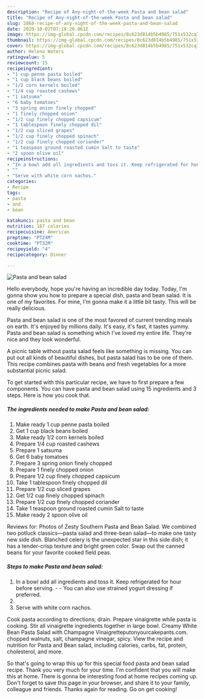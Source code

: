 ```yaml
---
description: "Recipe of Any-night-of-the-week Pasta and bean salad"
title: "Recipe of Any-night-of-the-week Pasta and bean salad"
slug: 2868-recipe-of-any-night-of-the-week-pasta-and-bean-salad
date: 2020-10-02T07:18:20.861Z
image: https://img-global.cpcdn.com/recipes/8c623d814b5b4985/751x532cq70/pasta-and-bean-salad-recipe-main-photo.jpg
thumbnail: https://img-global.cpcdn.com/recipes/8c623d814b5b4985/751x532cq70/pasta-and-bean-salad-recipe-main-photo.jpg
cover: https://img-global.cpcdn.com/recipes/8c623d814b5b4985/751x532cq70/pasta-and-bean-salad-recipe-main-photo.jpg
author: Helena Waters
ratingvalue: 5
reviewcount: 15
recipeingredient:
- "1 cup penne pasta boiled"
- "1 cup black beans boiled"
- "1/2 corn kernels boiled"
- "1/4 cup roasted cashews"
- "1 satsuma"
- "6 baby tomatoes"
- "3 spring onion finely chopped"
- "1 finely chopped onion"
- "1/2 cup finely chopped capsicum"
- "1 tablespoon finely chopped dil"
- "1/2 cup sliced grapes"
- "1/2 cup finely chopped spinach"
- "1/2 cup finely chopped coriander"
- "1 teaspoon ground roasted cumin Salt to taste"
- "2 spoon olive oil"
recipeinstructions:
- "In a bowl add all ingredients and toss it. Keep refrigerated for hour before serving.   You can also use strained yogurt dressing if preferred."
- ""
- "Serve with white corn nachos."
categories:
- Recipe
tags:
- pasta
- and
- bean

katakunci: pasta and bean 
nutrition: 167 calories
recipecuisine: American
preptime: "PT24M"
cooktime: "PT32M"
recipeyield: "4"
recipecategory: Dinner

---
```



![Pasta and bean salad](https://img-global.cpcdn.com/recipes/8c623d814b5b4985/751x532cq70/pasta-and-bean-salad-recipe-main-photo.jpg)

Hello everybody, hope you're having an incredible day today. Today, I'm gonna show you how to prepare a special dish, pasta and bean salad. It is one of my favorites. For mine, I'm gonna make it a little bit tasty. This will be really delicious.

Pasta and bean salad is one of the most favored of current trending meals on earth. It's enjoyed by millions daily. It's easy, it's fast, it tastes yummy. Pasta and bean salad is something which I've loved my entire life. They're nice and they look wonderful.

A picnic table without pasta salad feels like something is missing. You can put out all kinds of beautiful dishes, but pasta salad has to be one of them. This recipe combines pasta with beans and fresh vegetables for a more substantial picnic salad.


To get started with this particular recipe, we have to first prepare a few components. You can have pasta and bean salad using 15 ingredients and 3 steps. Here is how you cook that.

<!--inarticleads1-->

##### The ingredients needed to make Pasta and bean salad:

1. Make ready 1 cup penne pasta boiled
1. Get 1 cup black beans boiled
1. Make ready 1/2 corn kernels boiled
1. Prepare 1/4 cup roasted cashews
1. Prepare 1 satsuma
1. Get 6 baby tomatoes
1. Prepare 3 spring onion finely chopped
1. Prepare 1 finely chopped onion
1. Prepare 1/2 cup finely chopped capsicum
1. Take 1 tablespoon finely chopped dil
1. Prepare 1/2 cup sliced grapes
1. Get 1/2 cup finely chopped spinach
1. Prepare 1/2 cup finely chopped coriander
1. Take 1 teaspoon ground roasted cumin Salt to taste
1. Make ready 2 spoon olive oil


Reviews for: Photos of Zesty Southern Pasta and Bean Salad. We combined two potluck classics—pasta salad and three-bean salad—to make one tasty new side dish. Blanched celery is the unexpected star in this side dish; it has a tender-crisp texture and bright green color. Swap out the canned beans for your favorite cooked field peas. 

<!--inarticleads2-->

##### Steps to make Pasta and bean salad:

1. In a bowl add all ingredients and toss it. Keep refrigerated for hour before serving.  -  - You can also use strained yogurt dressing if preferred.
1. 
1. Serve with white corn nachos.


Cook pasta according to directions; drain. Prepare vinaigrette while pasta is cooking. Stir all vinaigrette ingredients together in large bowl. Creamy White Bean Pasta Salad with Champagne Vinaigretteputonyourcakepants.com. chopped walnuts, salt, champagne vinegar, spicy. View the recipe and nutrition for Pasta and Bean salad, including calories, carbs, fat, protein, cholesterol, and more. 

So that's going to wrap this up for this special food pasta and bean salad recipe. Thank you very much for your time. I'm confident that you will make this at home. There is gonna be interesting food at home recipes coming up. Don't forget to save this page in your browser, and share it to your family, colleague and friends. Thanks again for reading. Go on get cooking!
